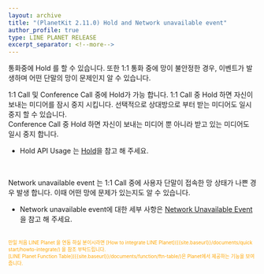 ```yaml
---
layout: archive
title: "(PlanetKit 2.11.0) Hold and Network unavailable event"
author_profile: true
type: LINE PLANET RELEASE
excerpt_separator: <!--more-->
---
```


통화중에 Hold 를 할 수 있습니다. 또한 1:1 통화 중에 망이 불안정한 경우, 이벤트가 발생하며 어떤 단말의 망이 문제인지 알 수 있습니다.

<!--more-->
1:1 Call 및 Conference Call 중에 Hold가 가능 합니다.
1:1 Call 중 Hold 하면 자신이 보내는 미디어를 잠시 중지 시킵니다. 선택적으로 상대방으로 부터 받는 미디어도 일시 중지 할 수 있습니다.<br>
Conference Call 중 Hold 하면 자신이 보내는 미디어 뿐 아니라 받고 있는 미디어도 일시 중지 합니다.
<br>
* Hold API Usage 는 [Hold]({{site.baseurl}}/documents/function/ftn-hold/)을 참고 해 주세요.<br>
<br>

Network unavailable event 는 1:1 Call 중에 사용자 단말이 접속한 망 상태가 나쁜 경우 발생 합니다. 이때 어떤 망에 문제가 있는지도 알 수 있습니다.<br>
* Network unavailable event에 대한 세부 사항은 [Network Unavailable Event]({{site.baseurl}}/documents/function/ftn-net-unavail/)을 참고 해 주세요.<br>

<br>
<span style="font-size: 70%; color:orange">
만일 처음 LINE Planet 을 연동 하실 분이시라면 [How to integrate LINE Planet]({{site.baseurl}}/documents/quick start/howto-integrate/) 을 참조 부탁드립니다. <br>
[LINE Planet Function Table]({{site.baseurl}}/documents/function/ftn-table/)은 Planet에서 제공하는 기능을 보여줍니다.
</span>
